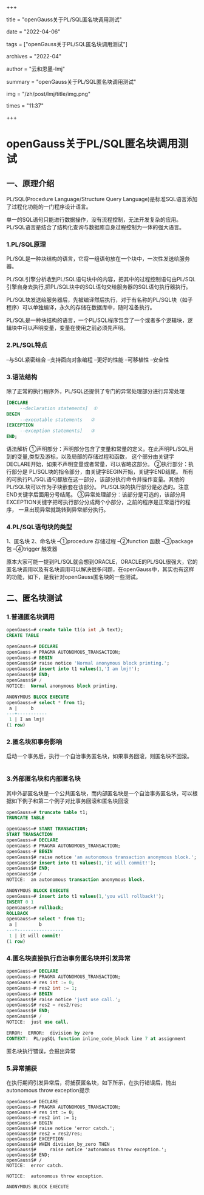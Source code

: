 +++

title = "openGauss关于PL/SQL匿名块调用测试" 

date = "2022-04-06" 

tags = ["openGauss关于PL/SQL匿名块调用测试"] 

archives = "2022-04" 

author = "云和恩墨-lmj" 

summary = "openGauss关于PL/SQL匿名块调用测试"

img = "/zh/post/lmj/title/img.png" 

times = "11:37"

+++

# openGauss关于PL/SQL匿名块调用测试

## 一、原理介绍

PL/SQL(Procedure Language/Structure Query Language)是标准SQL语言添加了过程化功能的一门程序设计语言。

单一的SQL语句只能进行数据操作，没有流程控制，无法开发复杂的应用。PL/SQL语言是结合了结构化查询与数据库自身过程控制为一体的强大语言。

### 1.PL/SQL原理

PL/SQL是一种块结构的语言，它将一组语句放在一个块中，一次性发送给服务器。

PL/SQL引擎分析收到PL/SQL语句块中的内容，把其中的过程控制语句由PL/SQL引擎自身去执行,把PL/SQL块中的SQL语句交给服务器的SQL语句执行器执行。

PL/SQL块发送给服务器后，先被编译然后执行，对于有名称的PL/SQL块（如子程序）可以单独编译，永久的存储在数据库中，随时准备执行。

PL/SQL是一种块结构的语言，一个PL/SQL程序包含了一个或者多个逻辑块，逻辑块中可以声明变量，变量在使用之前必须先声明。

### 2.PL/SQL特点

–与SQL紧密结合
–支持面向对象编程
–更好的性能
–可移植性
–安全性

### 3.语法结构

除了正常的执行程序外，PL/SQL还提供了专门的异常处理部分进行异常处理

```sql
[DECLARE
     --declaration statements]  ①
BEGIN
     --executable statements   ②
[EXCEPTION
     --exception statements]   ③
END;
```

语法解析
①声明部分：声明部分包含了变量和常量的定义。在此声明PL/SQL用到的变量,类型及游标，以及局部的存储过程和函数，
这个部分由关键字DECLARE开始，如果不声明变量或者常量，可以省略这部分。 
②执行部分：执行部分是 PL/SQL块的指令部分，由关键字BEGIN开始，关键字END结尾。
所有的可执行PL/SQL语句都放在这一部分，该部分执行命令并操作变量。其他的PL/SQL块可以作为子块嵌套在该部分。
PL/SQL块的执行部分是必选的。注意END关键字后面用分号结尾。 
③异常处理部分：该部分是可选的，该部分用EXCEPTION关键字把可执行部分分成两个小部分，之前的程序是正常运行的程序，
一旦出现异常就跳转到异常部分执行。

### 4.PL/SQL语句块的类型

1、匿名块
2、命名块
–①procedure 存储过程
–②function 函数
–③package 包
–④trigger 触发器

原本大家可能一提到PL/SQL就会想到ORACLE，ORACLE的PL/SQL很强大，它的匿名块调用以及有名块调用可以解决很多问题，在openGauss中，其实也有这样的功能，如下，是我针对openGauss匿名块的一些测试。

## 二、匿名块测试

### 1.普通匿名块调用

```sql
openGauss=# create table t1(a int ,b text);
CREATE TABLE

openGauss=# DECLARE
openGauss-# PRAGMA AUTONOMOUS_TRANSACTION;
openGauss-# BEGIN
openGauss$# raise notice 'Normal anonymous block printing.';
openGauss$# insert into t1 values(1,'I am lmj!');
openGauss$# END;
openGauss$# /
NOTICE:  Normal anonymous block printing.

ANONYMOUS BLOCK EXECUTE
openGauss=# select * from t1;
 a |     b
---+-----------
 1 | I am lmj!
(1 row)
```

### 2.匿名块和事务影响

启动一个事务后，执行一个自治事务匿名块，如果事务回滚，则匿名块不回滚。

```

```

### 3.外部匿名块和内部匿名块

其中外部匿名块是一个公共匿名块，而内部匿名块是一个自治事务匿名块，可以根据如下例子和第二个例子对比事务回滚和匿名块回滚

```sql
openGauss=# truncate table t1;
TRUNCATE TABLE

openGauss=# START TRANSACTION;
START TRANSACTION
openGauss=# DECLARE
openGauss-# PRAGMA AUTONOMOUS_TRANSACTION;
openGauss-# BEGIN
openGauss$# raise notice 'an autonomous transaction anonymous block.';
openGauss$# insert into t1 values(1,'it will commit!');
openGauss$# END;
openGauss$# /
NOTICE:  an autonomous transaction anonymous block.

ANONYMOUS BLOCK EXECUTE
openGauss=# insert into t1 values(1,'you will rollback!');
INSERT 0 1
openGauss=# rollback;
ROLLBACK
openGauss=# select * from t1;
 a |        b
---+-----------------
 1 | it will commit!
(1 row)
```

### 4.匿名块直接执行自治事务匿名块并引发异常

```sql
openGauss=# DECLARE
openGauss-# PRAGMA AUTONOMOUS_TRANSACTION;
openGauss-# res int := 0;
openGauss-# res2 int := 1;
openGauss-# BEGIN
openGauss$# raise notice 'just use call.';
openGauss$# res2 = res2/res;
openGauss$# END;
openGauss$# /
NOTICE:  just use call.

ERROR:  ERROR:  division by zero
CONTEXT:  PL/pgSQL function inline_code_block line 7 at assignment
```

匿名块执行错误，会报出异常

### 5.异常捕获

在执行期间引发异常后，将捕获匿名块，如下所示，在执行错误后，抛出autonomous throw exception提示

```plsql
openGauss=# DECLARE
openGauss-# PRAGMA AUTONOMOUS_TRANSACTION;
openGauss-# res int := 0;
openGauss-# res2 int := 1;
openGauss-# BEGIN
openGauss$# raise notice 'error catch.';
openGauss$# res2 = res2/res;
openGauss$# EXCEPTION
openGauss$# WHEN division_by_zero THEN
openGauss$#     raise notice 'autonomous throw exception.';
openGauss$# END;
openGauss$# /
NOTICE:  error catch.

NOTICE:  autonomous throw exception.

ANONYMOUS BLOCK EXECUTE
```
